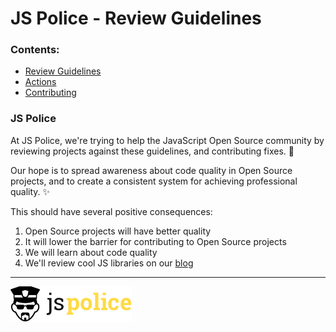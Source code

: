 # JS Police - Review Guidelines

### Contents:

- [Review Guidelines](review-guidelines.md)
- [Actions](actions.md)
- [Contributing](CONTRIBUTING.md)

### JS Police

At JS Police, we're trying to help the JavaScript Open Source community by reviewing projects against these guidelines, and contributing fixes. :raised_hands:


Our hope is to spread awareness about code quality in Open Source projects, and to create a consistent system for achieving professional quality. :sparkles:

This should have several positive consequences:

1. Open Source projects will have better quality
2. It will lower the barrier for contributing to Open Source projects
3. We will learn about code quality
4. We'll review cool JS libraries on our [blog](http://jspolice.com)

---
[![JS Police](images/logo.png)](http://jspolice.com)